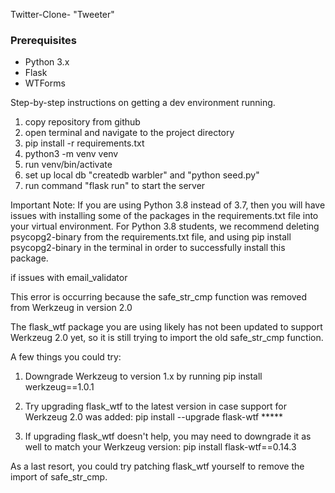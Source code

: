 Twitter-Clone- "Tweeter" 

### Prerequisites

- Python 3.x
- Flask
- WTForms 

Step-by-step instructions on getting a dev environment running.
1. copy repository from github 
2. open terminal and navigate to the project directory
3. pip install -r requirements.txt
4. python3 -m venv venv
5. run venv/bin/activate 
6. set up local db "createdb warbler" and "python seed.py"
7. run command "flask run" to start the server

Important Note:
If you are using Python 3.8 instead of 3.7, then you will have issues with installing some of the packages in the requirements.txt file into your virtual environment. For Python 3.8 students, we recommend deleting psycopg2-binary from the requirements.txt file, and using pip install psycopg2-binary in the terminal in order to successfully install this package. 

if issues with email_validator 

This error is occurring because the safe_str_cmp function was removed from Werkzeug in version 2.0

The flask_wtf package you are using likely has not been updated to support Werkzeug 2.0 yet, so it is still trying to import the old safe_str_cmp function.

A few things you could try:

1. Downgrade Werkzeug to version 1.x by running pip install werkzeug==1.0.1

2. Try upgrading flask_wtf to the latest version in case support for Werkzeug 2.0 was added: pip install --upgrade flask-wtf      *****

3. If upgrading flask_wtf doesn't help, you may need to downgrade it as well to match your Werkzeug version: pip install flask-wtf==0.14.3

As a last resort, you could try patching flask_wtf yourself to remove the import of safe_str_cmp.
